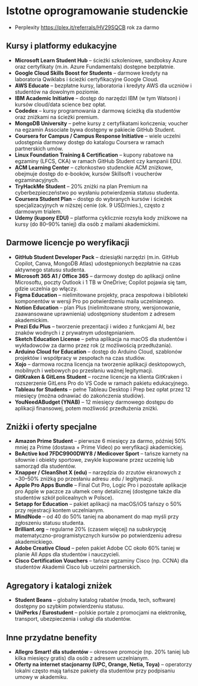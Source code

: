 # Istotne oprogramowanie studenckie 
- Perplexity https://plex.it/referrals/HV29SQCB rok za darmo
## Kursy i platformy edukacyjne
- **Microsoft Learn Student Hub** – ścieżki szkoleniowe, sandboksy Azure oraz certyfikaty (m.in. Azure Fundamentals) dostępne bezpłatnie.
- **Google Cloud Skills Boost for Students** – darmowe kredyty na laboratoria Qwiklabs i ścieżki certyfikacyjne Google Cloud.
- **AWS Educate** – bezpłatne kursy, laboratoria i kredyty AWS dla uczniów i studentów na dowolnym poziomie.
- **IBM Academic Initiative** – dostęp do narzędzi IBM (w tym Watson) i kursów cloud/data science bez opłat.
- **Codedex** – kursy programowania z darmową ścieżką dla studentów oraz zniżkami na ścieżki premium.
- **MongoDB University** – pełne kursy z certyfikatami kończenia; voucher na egzamin Associate bywa dostępny w pakiecie GitHub Student.
- **Coursera for Campus / Campus Response Initiative** – wiele uczelni udostępnia darmowy dostęp do katalogu Coursera w ramach partnerskich umów.
- **Linux Foundation Training & Certification** – kupony rabatowe na egzaminy (LFCS, CKA) w ramach GitHub Student czy kampanii EDU.
- **ACM Learning Center** – członkostwo studenckie ACM zniżkowe, obejmuje dostęp do e-booków, kursów Skillsoft i voucherów egzaminacyjnych.
- **TryHackMe Student** – 20% zniżki na plan Premium na cyberbezpieczeństwo po wysłaniu potwierdzenia statusu studenta.
- **Coursera Student Plan** – dostęp do wybranych kursów i ścieżek specjalizacyjnych w niższej cenie (ok. 9 USD/mies.), często z darmowym trialem.
- **Udemy (kupony EDU)** – platforma cyklicznie rozsyła kody zniżkowe na kursy (do 80–90% taniej) dla osób z mailami akademickimi.

## Darmowe licencje po weryfikacji
- **GitHub Student Developer Pack** – dziesiątki narzędzi (m.in. GitHub Copilot, Canva, MongoDB Atlas) udostępnionych bezpłatnie na czas aktywnego statusu studenta.
- **Microsoft 365 A1 / Office 365** – darmowy dostęp do aplikacji online Microsoftu, poczty Outlook i 1 TB w OneDrive; Copilot pojawia się tam, gdzie uczelnia go włączy.
- **Figma Education** – nielimitowane projekty, praca zespołowa i biblioteki komponentów w wersji Pro po potwierdzeniu maila uczelnianego.
- **Notion Education** – plan Plus (nielimitowane strony, wersjonowanie, zaawansowane uprawnienia) udostępniony studentom z adresem akademickim.
- **Prezi Edu Plus** – tworzenie prezentacji i wideo z funkcjami AI, bez znaków wodnych i z prywatnym udostępnianiem.
- **Sketch Education License** – pełna aplikacja na macOS dla studentów i wykładowców za darmo przez rok (z możliwością przedłużania).
- **Arduino Cloud for Education** – dostęp do Arduino Cloud, szablonów projektów i współpracy w zespołach na czas studiów.
- **Xojo** – darmowa roczna licencja na tworzenie aplikacji desktopowych, mobilnych i webowych po przesłaniu ważnej legitymacji.
- **GitKraken & GitLens Student** – roczne licencje na klienta GitKraken i rozszerzenie GitLens Pro do VS Code w ramach pakietu edukacyjnego.
- **Tableau for Students** – pełne Tableau Desktop i Prep bez opłat przez 12 miesięcy (można odnawiać do zakończenia studiów).
- **YouNeedABudget (YNAB)** – 12 miesięcy darmowego dostępu do aplikacji finansowej, potem możliwość przedłużenia zniżki.

## Zniżki i oferty specjalne
- **Amazon Prime Student** – pierwsze 6 miesięcy za darmo, później 50% mniej za Prime (dostawa + Prime Video) po weryfikacji akademickiej.
- **BeActive kod 7FDC9900DWY8 / Medicover Sport** – tańsze karnety na siłownie i obiekty sportowe, zwykle kupowane przez uczelnię lub samorząd dla studentów.
- **Xnapper / CleanShot X (edu)** – narzędzia do zrzutów ekranowych z ~30–50% zniżką po przesłaniu adresu .edu / legitymacji.
- **Apple Pro Apps Bundle** – Final Cut Pro, Logic Pro i pozostałe aplikacje pro Apple w paczce za ułamek ceny detalicznej (dostępne także dla studentów szkół policealnych w Polsce).
- **Setapp for Education** – pakiet aplikacji na macOS/iOS tańszy o 50% przy rejestracji kontem uczelnianym.
- **MindNode** – od 40 do 50% taniej na abonament do map myśli przy zgłoszeniu statusu studenta.
- **Brilliant.org** – regularne 20% (czasem więcej) na subskrypcję matematyczno-programistycznych kursów po potwierdzeniu adresu akademickiego.
- **Adobe Creative Cloud** – pełen pakiet Adobe CC około 60% taniej w planie All Apps dla studentów i nauczycieli.
- **Cisco Certification Vouchers** – tańsze egzaminy Cisco (np. CCNA) dla studentów Akademii Cisco lub uczelni partnerskich.

## Agregatory i katalogi zniżek
- **Student Beans** – globalny katalog rabatów (moda, tech, software) dostępny po szybkim potwierdzeniu statusu.
- **UniPerks / Eurostudent** – polskie portale z promocjami na elektronikę, transport, ubezpieczenia i usługi dla studentów.

## Inne przydatne benefity
- **Allegro Smart! dla studentów** – okresowe promocje (np. 20% taniej lub kilka miesięcy gratis) dla osób z adresem uczelnianym.
- **Oferty na internet stacjonarny (UPC, Orange, Netia, Toya)** – operatorzy lokalni często mają tańsze pakiety dla studentów przy podpisaniu umowy w akademiku.
